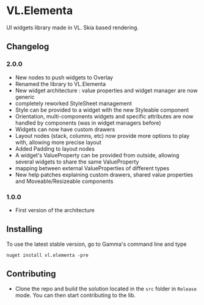 # VL.Elementa

UI widgets library made in VL. 
Skia based rendering.

## Changelog

### 2.0.0

- New nodes to push widgets to Overlay
- Renamed the library to VL.Elementa
- New widget architecture : value properties and widget manager are now generic
- completely reworked StyleSheet management
- Style can be provided to a widget with the new Styleable component
- Orientation, multi-components widgets and specific attributes are now handled by components (was in widget managers before)
- Widgets can now have custom drawers
- Layout nodes (stack, columns, etc) now provide more options to play with, allowing more precise layout
- Added Padding to layout nodes
- A widget's ValueProperty can be provided from outside, allowing several widgets to share the same ValueProperty
- mapping between external ValueProperties of different types
- New help patches explaining custom drawers, shared value properties and Moveable/Resizeable components

### 1.0.0

- First version of the architecture

## Installing

To use the latest stable version, go to Gamma's command line and type

```
nuget install vl.elementa -pre
```

## Contributing

- Clone the repo and build the solution located in the `src` folder in `Release` mode. You can then start contributing to the lib.